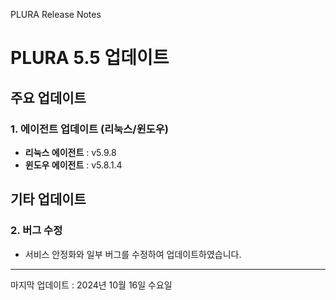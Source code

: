PLURA Release Notes

# PLURA 5.5 업데이트 

## 주요 업데이트 

### 1. 에이전트 업데이트 (리눅스/윈도우)

-  **리눅스 에이전트** : v5.9.8
-  **윈도우 에이전트** : v5.8.1.4


## 기타 업데이트 

### 2. 버그 수정

- 서비스 안정화와 일부 버그를 수정하여 업데이트하였습니다.

---

마지막 업데이트 : 2024년 10월 16일 수요일
